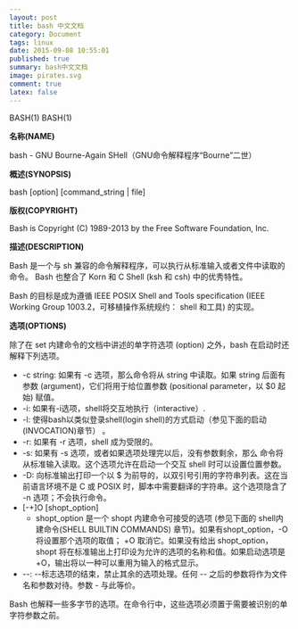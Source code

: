 ```yaml
---
layout: post
title: bash 中文文档
category: Document
tags: linux
date: 2015-09-08 10:55:01
published: true
summary: bash中文文档
image: pirates.svg
comment: true
latex: false
---
```


BASH(1)                                                                     BASH(1)

__名称(NAME)__

  bash - GNU Bourne-Again SHell（GNU命令解释程序“Bourne”二世）

__概述(SYNOPSIS)__

  bash [option] [command_string | file]

__版权(COPYRIGHT)__

  Bash is Copyright (C) 1989-2013 by the Free Software Foundation, Inc.

__描述(DESCRIPTION)__

  Bash 是一个与 sh 兼容的命令解释程序，可以执行从标准输入或者文件中读取的命令。 Bash 也整合了 Korn 和 C Shell (ksh 和 csh) 中的优秀特性。

  Bash 的目标是成为遵循 IEEE POSIX Shell and Tools specification (IEEE Working Group 1003.2，可移植操作系统规约： shell 和工具) 的实现。

__选项(OPTIONS)__

  除了在 set 内建命令的文档中讲述的单字符选项 (option) 之外，bash 在启动时还解释下列选项。

- -c string:  如果有 -c 选项，那么命令将从 string 中读取。如果 string 后面有参数 (argument)，它们将用于给位置参数 (positional parameter，以 $0 起始) 赋值。
- -i: 如果有-i选项，shell将交互地执行（interactive）.
- -l: 使得bash以类似登录shell(login shell)的方式启动（参见下面的启动(INVOCATION)章节） 。
- -r: 如果有 -r 选项，shell 成为受限的。
- -s: 如果有 -s 选项，或者如果选项处理完以后，没有参数剩余，那么 命令将从标准输入读取。这个选项允许在启动一个交互 shell 时可以设置位置参数。
- -D: 向标准输出打印一个以 $ 为前导的，以双引号引用的字符串列表。这在当前语言环境不是 C 或 POSIX 时，脚本中需要翻译的字符串。这个选项隐含了 -n 选项；不会执行命令。
- [-+]O [shopt_option]
    - shopt_option 是一个 shopt 内建命令可接受的选项 (参见下面的 shell内建命令(SHELL BUILTIN COMMANDS) 章节)。如果有shopt_option，-O 将设置那个选项的取值； +O 取消它。如果没有给出 shopt_option，shopt 将在标准输出上打印设为允许的选项的名称和值。如果启动选项是 +O，输出将以一种可以重用为输入的格式显示。
- --: --标志选项的结束，禁止其余的选项处理。任何 -- 之后的参数将作为文件名和参数对待。参数 - 与此等价。

Bash 也解释一些多字节的选项。在命令行中，这些选项必须置于需要被识别的单字符参数之前。
